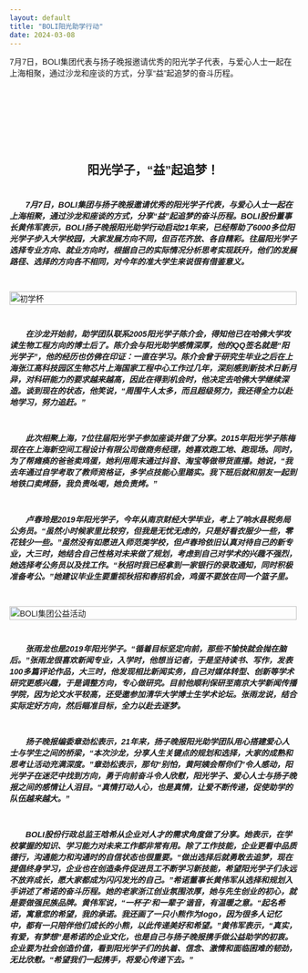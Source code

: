 ```yaml
---  
layout: default  
title: "BOLI阳光助学行动"  
date: 2024-03-08  
---
```




7月7日，BOLI集团代表与扬子晚报邀请优秀的阳光学子代表，与爱心人士一起在上海相聚，通过沙龙和座谈的方式，分享“益”起追梦的奋斗历程。




<style>
  body {
    font-family: Arial, sans-serif; /* 与上一篇相同的字体 */
  }
  .container {
    display: flex;
    flex-direction: column;
    align-items: center;
    text-align: justify;
    max-width: 889px; /* 与图片宽度相同 */
    margin: 0 auto;
  }
  .text {
    text-align: left;
    text-indent: 2em;
  }
  .content {
    display: flex;
    flex-direction: column;
    align-items: flex-start;
    text-align: justify;
    max-width: 889px; /* 与图片宽度相同 */
    margin: 0 auto;
  }
  .content img {
    width: 100%;
    max-width: 889px; /* 与文本最大宽度相同 */
    height: auto;
    margin: 20px 0;
  }
</style>

<div class="container"> 
  <div style="height: 100px;"></div>


  <h2 style="text-align: center;">阳光学子，“益”起追梦！</h2>  
  <div class="content">  
    <h5 class="text">7月7日，BOLI集团与扬子晚报邀请优秀的阳光学子代表，与爱心人士一起在上海相聚，通过沙龙和座谈的方式，分享“益”起追梦的奋斗历程。BOLI股份董事长黄伟军表示，BOLI扬子晚报阳光助学行动启动21年来，已经帮助了6000多位阳光学子步入大学校园，大家发展方向不同，但百花齐放、各自精彩。往届阳光学子选择专业方向、就业方向时，根据自己的实际情况分析思考实现跃升，他们的发展路径、选择的方向各不相同，对今年的准大学生来说很有借鉴意义。</h5>  
    <img src="https://img2.baidu.com/it/u=1463705006,2937526193&fm=253&fmt=auto&app=138&f=JPEG?w=667&h=500" alt="初学杯">  
  </div>  
</div>  
  
<div class="container">  
  <div class="content">  
    <h5 class="text">在沙龙开始前，助学团队联系2005阳光学子陈介会，得知他已在哈佛大学攻读生物工程方向的博士后了。陈介会与阳光助学感情深厚，他的QQ签名就是“阳光学子”，他的经历也仿佛在印证：一直在学习。陈介会曾于研究生毕业之后在上海张江高科技园区生物芯片上海国家工程中心工作过几年，深刻感到新技术日新月异，对科研能力的要求越来越高，因此在得到机会时，他决定去哈佛大学继续深造。谈到现在的状态，他笑说，“周围牛人太多，而且超级努力，我还得全力以赴地学习，努力追赶。”</h5>  
    <h5 class="text">此次相聚上海，7位往届阳光学子参加座谈并做了分享。2015年阳光学子陈梅现在在上海新空间工程设计有限公司做商务经理，她喜欢跑工地、跑现场。同时，为了帮瘫痪的爸爸卖鸡蛋，她利用周末通过抖音、淘宝等做带货直播。她说，“我去年通过自学考取了教师资格证，多学点技能心里踏实。我下班后就和朋友一起到地铁口卖烤肠，我负责吆喝，她负责烤。”</h5>
    <h5 class="text">卢春玲是2019年阳光学子，今年从南京财经大学毕业，考上了响水县税务局公务员。“虽然小时候家里比较穷，但我是无忧无虑的，只是好看衣服少一些，零花钱少一些。”虽然没有如愿进入师范类学校，但卢春玲依旧认真对待自己的新专业，大三时，她结合自己性格对未来做了规划，考虑到自己对学术的兴趣不强烈，她选择考公务员以及找工作。“秋招时我已经拿到一家银行的录取通知，同时积极准备考公。”她建议毕业生要重视秋招和春招机会，鸡蛋不要放在同一个篮子里。</h5>
    <img src="https://img1.baidu.com/it/u=812268613,1138819153&fm=253&fmt=auto&app=138&f=JPEG?w=891&h=500" alt="BOLI集团公益活动">
    <h5 class="text">张雨龙也是2019年阳光学子。“循着目标坚定向前，那些不愉快就会抛在脑后。”张雨龙很喜欢新闻专业，入学时，他想当记者，于是坚持读书、写作，发表100多篇评论作品，大三时，他发现相比新闻实务，自己对媒体转型、创新等学术研究更感兴趣，于是调整方向，专心做研究。目前他顺利保研至南京大学新闻传播学院，因为论文水平较高，还受邀参加清华大学博士生学术论坛。张雨龙说，结合实际定好方向，然后瞄准目标，全力以赴去逐梦。</h5>
    <h5 class="text">扬子晚报编委章劲松表示，21年来，扬子晚报阳光助学团队用心搭建爱心人士与学生之间的桥梁，“本次沙龙，分享人生关键点的规划和选择，大家的成熟和思考让活动充满深度。”章劲松表示，那句“别怕，黄阿姨会帮你们”令人感动，阳光学子在迷茫中找到方向，勇于向前奋斗令人欣慰，阳光学子、爱心人士与扬子晚报之间的感情让人泪目。“真情打动人心，也是真情，让爱不断传递，促使助学的队伍越来越大。”</h5>
    <h5 class="text">BOLI股份行政总监王晗希从企业对人才的需求角度做了分享。她表示，在学校掌握的知识、学习能力对未来工作都非常有用。除了工作技能，企业更看中品质德行，沟通能力和沟通时的自信状态也很重要。“做出选择后就勇敢去追梦，现在提倡终身学习，企业也在创造条件促进员工不断学习新技能，希望阳光学子们永远不放弃成长，愿大家都成为闪闪发光的自己。”希诺董事长黄伟军从选择和规划入手讲述了希诺的奋斗历程。她的老家浙江创业氛围浓厚，她与先生创业的初心，就是要做强民族品牌。黄伟军说，“一杯子’和一辈子’谐音，有温暖之意。“起名希诺，寓意您的希望，我的承诺。我还画了一只小熊作为logo，因为很多人记忆中，都有一只陪伴他们成长的小熊，以此传递美好和希望。”黄伟军表示，“真实，有爱，有梦想”是希诺的企业文化，也是自己与扬子晚报携手做公益助学的初衷。企业要为社会创造价值，看到阳光学子们的执着、信念、激情和面临困难的韧劲，无比欣慰。“希望我们一起携手，将爱心传递下去。”</h5>
  </div>
</div> 
